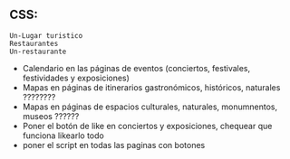 ## CSS:
    Un-Lugar turistico
    Restaurantes
    Un-restaurante

* Calendario en las páginas de eventos (conciertos, festivales, festividades y exposiciones)
* Mapas en páginas de itinerarios gastronómicos, históricos, naturales ????????
* Mapas en páginas de espacios culturales, naturales, monumnentos, museos ??????
* Poner el botón de like en conciertos y exposiciones, chequear que funciona likearlo todo
* poner el script en todas las paginas con botones